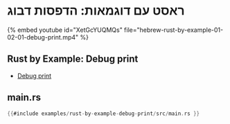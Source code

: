 # ראסט עם דוגמאות: הדפסות דבוג

{% embed youtube id="XetGcYUQMQs" file="hebrew-rust-by-example-01-02-01-debug-print.mp4" %}

<div dir="ltr">

## Rust by Example: Debug print

* [Debug print](https://doc.rust-lang.org/stable/rust-by-example/hello/print/print_debug.html)

## main.rs

```rust
{{#include examples/rust-by-example-debug-print/src/main.rs }}
```

</div>
